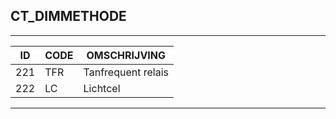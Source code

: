 ## CT_DIMMETHODE

***

|ID                              	|CODE          	|OMSCHRIJVING|
|------                          	|----          	|-----    |
|221|TFR|Tanfrequent relais|
|222|LC|Lichtcel|


***
